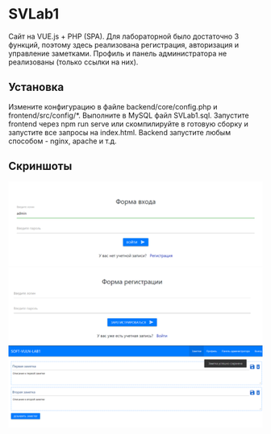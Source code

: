 SVLab1
=============================

Сайт на VUE.js + PHP (SPA). Для лабораторной было достаточно 3 функций, поэтому здесь реализована регистрация, авторизация и управление заметками. Профиль и панель администратора не реализованы (только ссылки на них).

Установка
------------

Измените конфигурацию в файле backend/core/config.php и frontend/src/config/*. Выполните в MySQL файл SVLab1.sql. 
Запустите frontend через npm run serve или скомпилируйте в готовую сборку и запустите все запросы на index.html.
Backend запустите любым способом - nginx, apache и т.д.

Скриншоты
------------
![Форма входа](screenshots/1.png "Форма входа")
![Форма регистрации](screenshots/2.png "Форма регистрации")
![Заметки](screenshots/3.png "Заметки")